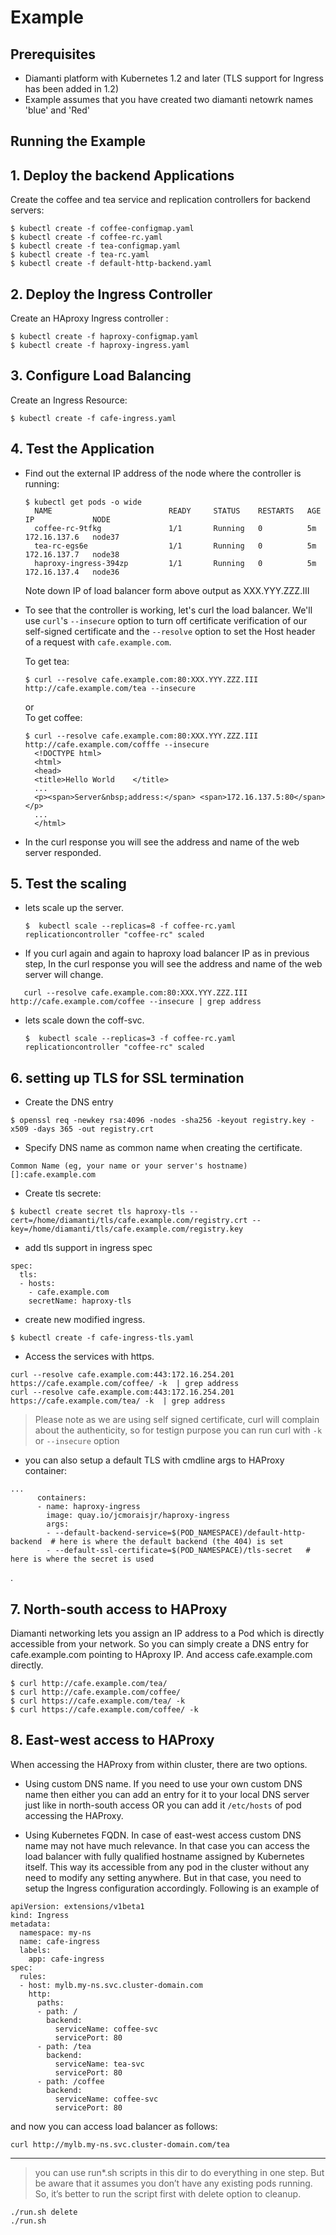 # Example

## Prerequisites

* Diamanti platform with Kubernetes 1.2 and later (TLS support for Ingress has been added in 1.2)
* Example assumes that you have created two diamanti netowrk names 'blue' and 'Red'

## Running the Example


## 1. Deploy the backend Applications

Create the coffee and tea service and replication controllers for backend servers:

  ```
  $ kubectl create -f coffee-configmap.yaml
  $ kubectl create -f coffee-rc.yaml
  $ kubectl create -f tea-configmap.yaml
  $ kubectl create -f tea-rc.yaml
  $ kubectl create -f default-http-backend.yaml

  ```

## 2. Deploy the Ingress Controller

Create an HAproxy Ingress controller :
  ```
  $ kubectl create -f haproxy-configmap.yaml
  $ kubectl create -f haproxy-ingress.yaml
  ```

## 3. Configure Load Balancing

Create an Ingress Resource:
  ```
  $ kubectl create -f cafe-ingress.yaml
  ```


## 4. Test the Application

* Find out the external IP address of the node where the controller is running:
  ```
  $ kubectl get pods -o wide
    NAME                          READY     STATUS    RESTARTS   AGE       IP             NODE
    coffee-rc-9tfkg               1/1       Running   0          5m        172.16.137.6   node37
    tea-rc-egs6e                  1/1       Running   0          5m        172.16.137.7   node38
    haproxy-ingress-394zp         1/1       Running   0          5m        172.16.137.4   node36
  ```
   Note down IP of load balancer form above output as XXX.YYY.ZZZ.III


* To see that the controller is working, let's curl the load balancer.
We'll use ```curl```'s `--insecure` option to turn off certificate verification of our self-signed
certificate and the `--resolve` option to set the Host header of a request with ```cafe.example.com```.  

  To get tea:
  ```
  $ curl --resolve cafe.example.com:80:XXX.YYY.ZZZ.III http://cafe.example.com/tea --insecure
  ```
  or  
  To get coffee:
  ```
  $ curl --resolve cafe.example.com:80:XXX.YYY.ZZZ.III http://cafe.example.com/cofffe --insecure
    <!DOCTYPE html>
    <html>
    <head>
    <title>Hello World    </title>
    ...
    <p><span>Server&nbsp;address:</span> <span>172.16.137.5:80</span></p>
    ...
    </html>

  ```
* In the curl response you will see the address and name of the web server responded.



## 5. Test the scaling

* lets scale up the server.
  ```
  $  kubectl scale --replicas=8 -f coffee-rc.yaml
  replicationcontroller "coffee-rc" scaled
  ```

* If you curl again and again to haproxy load balancer IP as in previous step, In the curl response you will see the address and name of the web server will change.
```
   curl --resolve cafe.example.com:80:XXX.YYY.ZZZ.III http://cafe.example.com/coffee --insecure | grep address
```

* lets scale down the coff-svc.
  ```
  $  kubectl scale --replicas=3 -f coffee-rc.yaml
  replicationcontroller "coffee-rc" scaled
  ```


## 6. setting up TLS for SSL termination


* Create the DNS entry
```
$ openssl req -newkey rsa:4096 -nodes -sha256 -keyout registry.key -x509 -days 365 -out registry.crt
```

* Specify DNS name as common name when creating the certificate.
```
Common Name (eg, your name or your server's hostname) []:cafe.example.com
```

* Create tls secrete:

```
$ kubectl create secret tls haproxy-tls --cert=/home/diamanti/tls/cafe.example.com/registry.crt --key=/home/diamanti/tls/cafe.example.com/registry.key
```


* add tls support in ingress spec
```
spec:
  tls:
  - hosts:
    - cafe.example.com
    secretName: haproxy-tls
```

* create new modified ingress.
```
$ kubectl create -f cafe-ingress-tls.yaml
```


* Access the services with https. 
```
curl --resolve cafe.example.com:443:172.16.254.201 https://cafe.example.com/coffee/ -k  | grep address
curl --resolve cafe.example.com:443:172.16.254.201 https://cafe.example.com/tea/ -k  | grep address
```

> Please note as we are using self signed certificate, curl will complain about the authenticity, so for testign purpose you can run curl with `-k` or `--insecure` option



* you can also setup a default TLS with cmdline args to HAProxy container:

```
...
      containers:
      - name: haproxy-ingress
        image: quay.io/jcmoraisjr/haproxy-ingress
        args:
        - --default-backend-service=$(POD_NAMESPACE)/default-http-backend  # here is where the default backend (the 404) is set
        - --default-ssl-certificate=$(POD_NAMESPACE)/tls-secret   # here is where the secret is used
```
.


## 7. North-south access to HAProxy

Diamanti networking lets you assign an IP address to a Pod which is directly accessible from your network. So you can simply create a DNS entry for cafe.example.com pointing to HAproxy IP. And access cafe.example.com directly.


```
$ curl http://cafe.example.com/tea/
$ curl http://cafe.example.com/coffee/
$ curl https://cafe.example.com/tea/ -k
$ curl https://cafe.example.com/coffee/ -k
```



## 8. East-west access to HAProxy

When accessing the HAProxy from within cluster, there are two options.

* Using custom DNS name. If you need to use your own custom DNS name then either you can add an entry for it to your local DNS server just like in north-south access OR you can add it `/etc/hosts` of pod accessing the HAProxy.

* Using Kubernetes FQDN. In case of east-west access custom DNS name may not have much relevance. In that case you can access the load balancer with fully qualified hostname assigned by  Kubernetes itself. This way its accessible from any pod in the cluster without any need to modify any setting anywhere. But in that case, you need to setup the Ingress configuration accordingly. Following is an example of

```
apiVersion: extensions/v1beta1
kind: Ingress
metadata:
  namespace: my-ns
  name: cafe-ingress
  labels:
    app: cafe-ingress
spec:
  rules:
  - host: mylb.my-ns.svc.cluster-domain.com
    http:
      paths:
      - path: /
        backend:
          serviceName: coffee-svc
          servicePort: 80
      - path: /tea
        backend:
          serviceName: tea-svc
          servicePort: 80
      - path: /coffee
        backend:
          serviceName: coffee-svc
          servicePort: 80

```

and now you can access load balancer as follows:
```
curl http://mylb.my-ns.svc.cluster-domain.com/tea
```


***
> you can use run*.sh scripts in this dir to do everything in one step. But be aware that it assumes you don’t have any existing pods running. So, it’s better to run the script first with delete option to cleanup.
```
./run.sh delete
./run.sh
```






